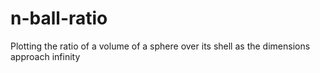 # n-ball-ratio
Plotting the ratio of a volume of a sphere over its shell as the dimensions approach infinity
